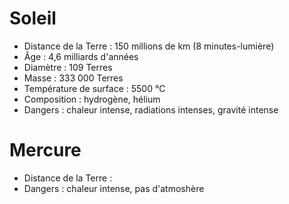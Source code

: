 # Soleil

- Distance de la Terre : 150 millions de km (8 minutes-lumière)
- Âge : 4,6 milliards d'années
- Diamètre : 109 Terres
- Masse : 333 000 Terres
- Température de surface : 5500 °C
- Composition : hydrogène, hélium
- Dangers : chaleur intense, radiations intenses, gravité intense

# Mercure

- Distance de la Terre : 
- Dangers : chaleur intense, pas d'atmoshère
